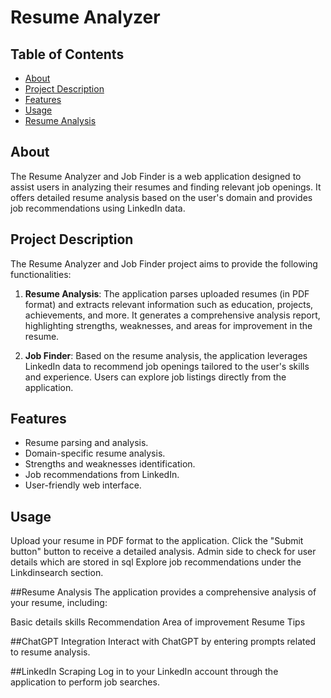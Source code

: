 # Resume Analyzer

## Table of Contents

- [About](#about)
- [Project Description](#project-description)
- [Features](#features)
- [Usage](#usage)
- [Resume Analysis](#resume-analysis)

## About

The Resume Analyzer and Job Finder is a web application designed to assist users in analyzing their resumes and finding relevant job openings. It offers detailed resume analysis based on the user's domain and provides job recommendations using LinkedIn data.

## Project Description

The Resume Analyzer and Job Finder project aims to provide the following functionalities:

1. **Resume Analysis**: The application parses uploaded resumes (in PDF format) and extracts relevant information such as education, projects, achievements, and more. It generates a comprehensive analysis report, highlighting strengths, weaknesses, and areas for improvement in the resume.

2. **Job Finder**: Based on the resume analysis, the application leverages LinkedIn data to recommend job openings tailored to the user's skills and experience. Users can explore job listings directly from the application.

## Features

- Resume parsing and analysis.
- Domain-specific resume analysis.
- Strengths and weaknesses identification.
- Job recommendations from LinkedIn.
- User-friendly web interface.

## Usage
Upload your resume in PDF format to the application.
Click the "Submit button" button to receive a detailed analysis.
Admin side to check for user details which are stored in sql
Explore job recommendations under the Linkdinsearch section.

##Resume Analysis
The application provides a comprehensive analysis of your resume, including:

Basic details
skills Recommendation
Area of improvement
Resume Tips

##ChatGPT Integration
Interact with ChatGPT by entering prompts related to resume analysis.

##LinkedIn Scraping
Log in to your LinkedIn account through the application to perform job searches.



